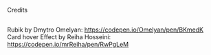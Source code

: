 Credits
##
Rubik by Dmytro Omelyan: https://codepen.io/Omelyan/pen/BKmedK
<br>Card hover Effect by Reiha Hosseini: https://codepen.io/mrReiha/pen/RwPgLeM